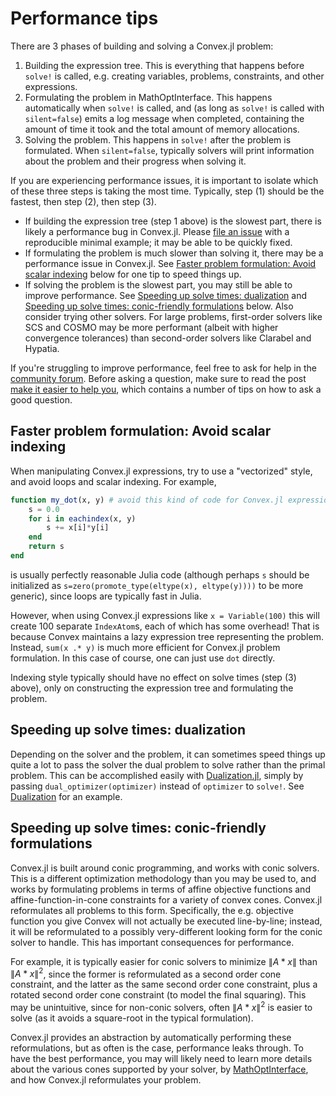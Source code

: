 # Performance tips

There are 3 phases of building and solving a Convex.jl problem:

1. Building the expression tree. This is everything that happens before `solve!` is called, e.g. creating variables, problems, constraints, and other expressions.
2. Formulating the problem in MathOptInterface. This happens automatically when `solve!` is called, and (as long as `solve!` is called with `silent=false`) emits a log message when completed, containing the amount of time it took and the total amount of memory allocations.
3. Solving the problem. This happens in `solve!` after the problem is formulated. When `silent=false`, typically solvers will print information about the problem and their progress when solving it.

If you are experiencing performance issues, it is important to isolate which of these three steps is taking the most time. Typically, step (1) should be the fastest, then step (2), then step (3).

* If building the expression tree (step 1 above) is the slowest part, there is likely a performance bug in Convex.jl. Please [file an issue](https://github.com/jump-dev/Convex.jl/issues/new) with a reproducible minimal example; it may be able to be quickly fixed.
* If formulating the problem is much slower than solving it, there may be a performance issue in Convex.jl. See [Faster problem formulation: Avoid scalar indexing](@ref) below for one tip to speed things up.
* If solving the problem is the slowest part, you may still be able to improve performance. See [Speeding up solve times: dualization](@ref) and [Speeding up solve times: conic-friendly formulations](@ref) below. Also consider trying other solvers. For large problems, first-order solvers like SCS and COSMO may be more performant (albeit with higher convergence tolerances) than second-order solvers like Clarabel and Hypatia.

If you're struggling to improve performance, feel free to ask for help in the [community forum](https://jump.dev/forum). Before asking a question, make sure to read the post [make it easier to help you](https://discourse.julialang.org/t/psa-make-it-easier-to-help-you/14757), which contains a number of tips on how to ask a good question.

## Faster problem formulation: Avoid scalar indexing

When manipulating Convex.jl expressions, try to use a "vectorized" style, and avoid loops and scalar indexing. For example,

```julia
function my_dot(x, y) # avoid this kind of code for Convex.jl expressions!
    s = 0.0
    for i in eachindex(x, y)
        s += x[i]*y[i]
    end
    return s
end
```

is usually perfectly reasonable Julia code (although perhaps `s` should be initialized as `s=zero(promote_type(eltype(x), eltype(y))))` to be more generic), since loops are typically fast in Julia.

However, when using Convex.jl expressions like `x = Variable(100)` this will create 100 separate `IndexAtom`s, each of which has some overhead! That is because Convex maintains a lazy expression tree representing the problem. Instead, `sum(x .* y)` is much more efficient for Convex.jl problem formulation. In this case of course, one can just use `dot` directly.

Indexing style typically should have no effect on solve times (step (3) above), only on constructing the expression tree and formulating the problem.

## Speeding up solve times: dualization

Depending on the solver and the problem, it can sometimes speed things up quite a lot to pass the solver the dual problem to solve rather than the primal problem. This can be accomplished easily with [Dualization.jl](https://github.com/jump-dev/Dualization.jl), simply by passing `dual_optimizer(optimizer)` instead of `optimizer` to `solve!`. See [Dualization](@ref) for an example.

## Speeding up solve times: conic-friendly formulations

Convex.jl is built around conic programming, and works with conic solvers. This is a different optimization methodology than you may be used to, and works by formulating problems in terms of affine objective functions and affine-function-in-cone constraints for a variety of convex cones. Convex.jl reformulates all problems to this form. Specifically, the e.g. objective function you give Convex will not actually be executed line-by-line; instead, it will be reformulated to a possibly very-different looking form for the conic solver to handle. This has important consequences for performance.

For example, it is typically easier for conic solvers to minimize $\|A*x\|$ than $\|A*x\|^2$, since the former is reformulated as a second order cone constraint, and the latter as the same second order cone constraint, plus a rotated second order cone constraint (to model the final squaring). This may be unintuitive, since for non-conic solvers, often $\|A*x\|^2$ is easier to solve (as it avoids a square-root in the typical formulation).

Convex.jl provides an abstraction by automatically performing these reformulations, but as often is the case, performance leaks through. To have the best performance, you may will likely need to learn more details about the various cones supported by your solver, by [MathOptInterface](https://jump.dev/MathOptInterface.jl/stable/reference/standard_form/#Vector-sets), and how Convex.jl reformulates your problem.
